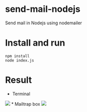 # send-mail-nodejs
Send mail in Nodejs using nodemailer

# Install and run
	npm install
	node index.js

# Result
* Terminal
<img src="https://user-images.githubusercontent.com/29434852/83344816-0f641480-a336-11ea-8acb-f60c370c7faf.png"/>
* Mailtrap box
<img src="https://user-images.githubusercontent.com/29434852/83344856-91543d80-a336-11ea-829e-162e8f32be80.png"/>

